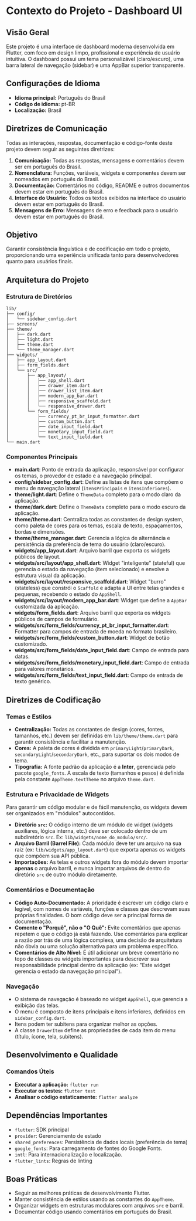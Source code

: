 # Contexto do Projeto - Dashboard UI

## Visão Geral

Este projeto é uma interface de dashboard moderna desenvolvida em Flutter, com foco em design limpo, profissional e experiência de usuário intuitiva. O dashboard possui um tema personalizável (claro/escuro), uma barra lateral de navegação (sidebar) e uma AppBar superior transparente.

## Configurações de Idioma

- **Idioma principal:** Português do Brasil
- **Código de idioma:** pt-BR
- **Localização:** Brasil

## Diretrizes de Comunicação

Todas as interações, respostas, documentação e código-fonte deste projeto devem seguir as seguintes diretrizes:

1.  **Comunicação:** Todas as respostas, mensagens e comentários devem ser em português do Brasil.
2.  **Nomenclatura:** Funções, variáveis, widgets e componentes devem ser nomeados em português do Brasil.
3.  **Documentação:** Comentários no código, README e outros documentos devem estar em português do Brasil.
4.  **Interface do Usuário:** Todos os textos exibidos na interface do usuário devem estar em português do Brasil.
5.  **Mensagens de Erro:** Mensagens de erro e feedback para o usuário devem estar em português do Brasil.

## Objetivo

Garantir consistência linguística e de codificação em todo o projeto, proporcionando uma experiência unificada tanto para desenvolvedores quanto para usuários finais.

## Arquitetura do Projeto

### Estrutura de Diretórios

```
lib/
├── config/
│   └── sidebar_config.dart
├── screens/
├── theme/
│   ├── dark.dart
│   ├── light.dart
│   ├── theme.dart
│   └── theme_manager.dart
├── widgets/
│   ├── app_layout.dart
│   ├── form_fields.dart
│   └── src/
│       ├── app_layout/
│       │   ├── app_shell.dart
│       │   ├── drawer_item.dart
│       │   ├── drawer_list_item.dart
│       │   ├── modern_app_bar.dart
│       │   ├── responsive_scaffold.dart
│       │   └── responsive_drawer.dart
│       └── form_fields/
│           ├── currency_pt_br_input_formatter.dart
│           ├── custom_button.dart
│           ├── date_input_field.dart
│           ├── monetary_input_field.dart
│           └── text_input_field.dart
└── main.dart
```

### Componentes Principais

- **main.dart**: Ponto de entrada da aplicação, responsável por configurar os temas, o provedor de estado e a navegação principal.
- **config/sidebar_config.dart**: Define as listas de itens que compõem o menu de navegação lateral (`itensPrincipais` e `itensInferiores`).
- **theme/light.dart**: Define o `ThemeData` completo para o modo claro da aplicação.
- **theme/dark.dart**: Define o `ThemeData` completo para o modo escuro da aplicação.
- **theme/theme.dart**: Centraliza todas as constantes de design system, como paleta de cores para os temas, escala de texto, espaçamentos, bordas e dimensões.
- **theme/theme_manager.dart**: Gerencia a lógica de alternância e persistência da preferência de tema do usuário (claro/escuro).
- **widgets/app_layout.dart**: Arquivo barril que exporta os widgets públicos de layout.
- **widgets/src/layout/app_shell.dart**: Widget "inteligente" (stateful) que gerencia o estado da navegação (item selecionado) e envolve a estrutura visual da aplicação.
- **widgets/src/layout/responsive_scaffold.dart**: Widget "burro" (stateless) que constrói o `Scaffold` e adapta a UI entre telas grandes e pequenas, recebendo o estado do `AppShell`.
- **widgets/src/layout/modern_app_bar.dart**: Widget que define a `AppBar` customizada da aplicação.
- **widgets/form_fields.dart**: Arquivo barril que exporta os widgets públicos de campos de formulário.
- **widgets/src/form_fields/currency_pt_br_input_formatter.dart**: Formatter para campos de entrada de moeda no formato brasileiro.
- **widgets/src/form_fields/custom_button.dart**: Widget de botão customizado.
- **widgets/src/form_fields/date_input_field.dart**: Campo de entrada para datas.
- **widgets/src/form_fields/monetary_input_field.dart**: Campo de entrada para valores monetários.
- **widgets/src/form_fields/text_input_field.dart**: Campo de entrada de texto genérico.

## Diretrizes de Codificação

### Temas e Estilos

- **Centralização:** Todas as constantes de design (cores, fontes, tamanhos, etc.) devem ser definidas em `lib/theme/theme.dart` para garantir consistência e facilitar a manutenção.
- **Cores:** A paleta de cores é dividida em `primaryLight`/`primaryDark`, `secondaryLight`/`secondaryDark`, etc., para suportar os dois modos de tema.
- **Tipografia:** A fonte padrão da aplicação é a **Inter**, gerenciada pelo pacote `google_fonts`. A escala de texto (tamanhos e pesos) é definida pela constante `AppTheme.textTheme` no arquivo `theme.dart`.

### Estrutura e Privacidade de Widgets

Para garantir um código modular e de fácil manutenção, os widgets devem ser organizados em "módulos" autocontidos.

- **Diretório `src`:** O código interno de um módulo de widget (widgets auxiliares, lógica interna, etc.) deve ser colocado dentro de um subdiretório `src`. Ex: `lib/widgets/nome_do_modulo/src/`.
- **Arquivo Barril (Barrel File):** Cada módulo deve ter um arquivo na sua raiz (ex: `lib/widgets/app_layout.dart`) que exporta apenas os widgets que compõem sua API pública.
- **Importações:** As telas e outros widgets fora do módulo devem importar **apenas** o arquivo barril, e nunca importar arquivos de dentro do diretório `src` de outro módulo diretamente.

### Comentários e Documentação

- **Código Auto-Documentado:** A prioridade é escrever um código claro e legível, com nomes de variáveis, funções e classes que descrevam suas próprias finalidades. O bom código deve ser a principal forma de documentação.
- **Comente o "Porquê", não o "O Quê":** Evite comentários que apenas repetem o que o código já está fazendo. Use comentários para explicar a razão por trás de uma lógica complexa, uma decisão de arquitetura não óbvia ou uma solução alternativa para um problema específico.
- **Comentários de Alto Nível:** É útil adicionar um breve comentário no topo de classes ou widgets importantes para descrever sua responsabilidade principal dentro da aplicação (ex: "Este widget gerencia o estado da navegação principal").

### Navegação

- O sistema de navegação é baseado no widget `AppShell`, que gerencia a exibição das telas.
- O menu é composto de itens principais e itens inferiores, definidos em `sidebar_config.dart`.
- Itens podem ter subitens para organizar melhor as opções.
- A classe `DrawerItem` define as propriedades de cada item do menu (título, ícone, tela, subitens).

## Desenvolvimento e Qualidade

### Comandos Úteis

- **Executar a aplicação:** `flutter run`
- **Executar os testes:** `flutter test`
- **Analisar o código estaticamente:** `flutter analyze`

## Dependências Importantes

- `flutter`: SDK principal
- `provider`: Gerenciamento de estado
- `shared_preferences`: Persistência de dados locais (preferência de tema)
- `google_fonts`: Para carregamento de fontes do Google Fonts.
- `intl`: Para internacionalização e localização.
- `flutter_lints`: Regras de linting

## Boas Práticas

- Seguir as melhores práticas de desenvolvimento Flutter.
- Manter consistência de estilos usando as constantes do `AppTheme`.
- Organizar widgets em estruturas modulares com arquivos `src` e barril.
- Documentar código usando comentários em português do Brasil.
